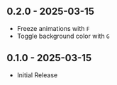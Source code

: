 ## 0.2.0 - 2025-03-15

- Freeze animations with `F`
- Toggle background color with `G`

## 0.1.0 - 2025-03-15

- Initial Release
